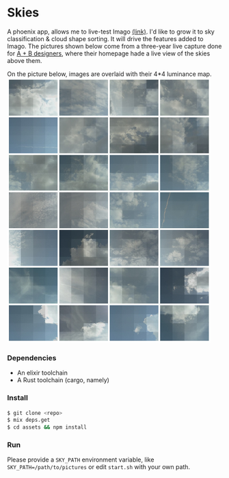 # Skies

A phoenix app, allows me to live-test Imago [(link)](https://github.com/lucassifoni/imago).
I'd like to grow it to sky classification & cloud shape sorting. It will drive the features added to Imago.
The pictures shown below come from a three-year live capture done for [A + B designers](https://aplusbdesigners.com), where their homepage hade a live view of the skies above them.

On the picture below, images are overlaid with their 4*4 luminance map.  
![Screenshot](./Screenshot.jpg)

### Dependencies
- An elixir toolchain
- A Rust toolchain (cargo, namely)

### Install

```bash
$ git clone <repo>
$ mix deps.get
$ cd assets && npm install
```

### Run
Please provide a `SKY_PATH` environment variable, like `SKY_PATH=/path/to/pictures` or edit `start.sh` with your own path. 
